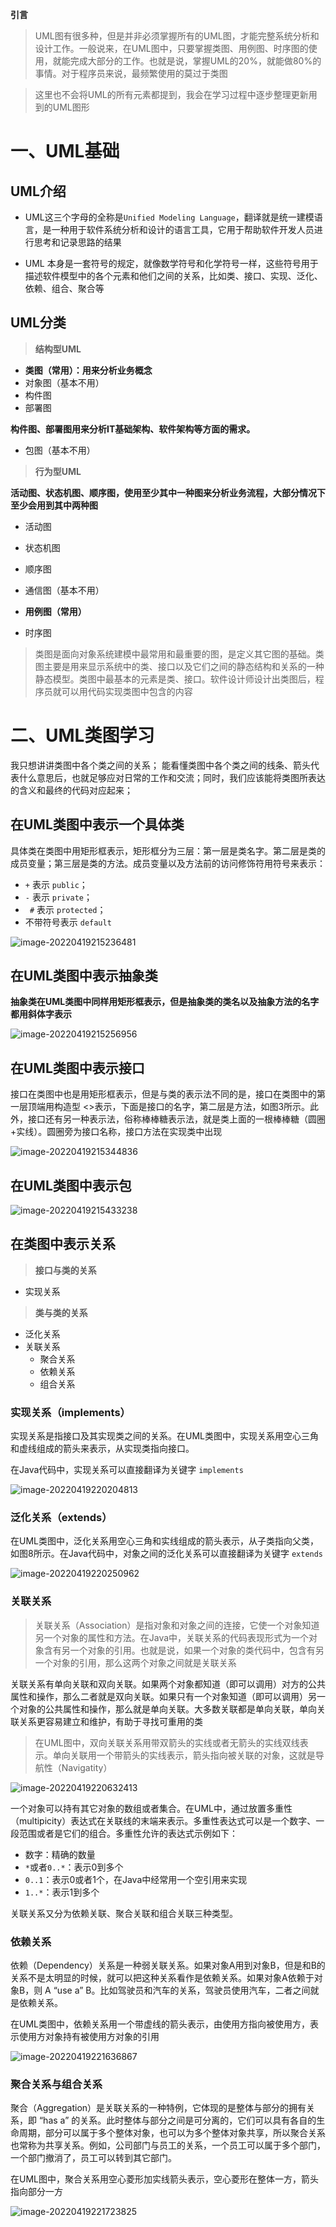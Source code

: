 **引言**

> UML图有很多种，但是并非必须掌握所有的UML图，才能完整系统分析和设计工作。一般说来，在UML图中，只要掌握类图、用例图、时序图的使用，就能完成大部分的工作。也就是说，掌握UML的20%，就能做80%的事情。对于程序员来说，最频繁使用的莫过于类图

> 这里也不会将UML的所有元素都提到，我会在学习过程中逐步整理更新用到的UML图形

# 一、UML基础

## UML介绍

+ UML这三个字母的全称是`Unified Modeling Language`，翻译就是统一建模语言，是一种用于软件系统分析和设计的语言工具，它用于帮助软件开发人员进行思考和记录思路的结果 

+ UML 本身是一套符号的规定，就像数学符号和化学符号一样，这些符号用于描述软件模型中的各个元素和他们之间的关系，比如类、接口、实现、泛化、依赖、组合、聚合等 

## UML分类

> **结构型UML**

+ **类图（常用）：用来分析业务概念**
+ 对象图（基本不用）
+ 构件图
+ 部署图

**构件图、部署图用来分析IT基础架构、软件架构等方面的需求。**

+ 包图（基本不用）

> **行为型UML**

**活动图、状态机图、顺序图，使用至少其中一种图来分析业务流程，大部分情况下至少会用到其中两种图**

+ 活动图
+ 状态机图
+ 顺序图

+ 通信图（基本不用）
+ **用例图（常用）**
+ 时序图

> 类图是面向对象系统建模中最常用和最重要的图，是定义其它图的基础。类图主要是用来显示系统中的类、接口以及它们之间的静态结构和关系的一种静态模型。类图中最基本的元素是类、接口。软件设计师设计出类图后，程序员就可以用代码实现类图中包含的内容

# 二、UML类图学习

我只想讲讲类图中各个类之间的关系； 能看懂类图中各个类之间的线条、箭头代表什么意思后，也就足够应对日常的工作和交流；同时，我们应该能将类图所表达的含义和最终的代码对应起来；



## 在UML类图中表示一个具体类

具体类在类图中用矩形框表示，矩形框分为三层：第一层是类名字。第二层是类的成员变量；第三层是类的方法。成员变量以及方法前的访问修饰符用符号来表示：

- `+` 表示 `public`；
- `-` 表示 `private`；
- ` #` 表示 `protected`；
- 不带符号表示 `default`

![image-20220419215236481](https://s2.loli.net/2022/04/19/BZTkdnYROm4V9Dw.png)

## 在UML类图中表示抽象类

**抽象类在UML类图中同样用矩形框表示，但是抽象类的类名以及抽象方法的名字都用斜体字表示**

![image-20220419215256956](https://s2.loli.net/2022/04/19/O7u8FvmWlCqa6gb.png)

## 在UML类图中表示接口

接口在类图中也是用矩形框表示，但是与类的表示法不同的是，接口在类图中的第一层顶端用构造型 <<interface>>表示，下面是接口的名字，第二层是方法，如图3所示。此外，接口还有另一种表示法，俗称棒棒糖表示法，就是类上面的一根棒棒糖（圆圈+实线）。圆圈旁为接口名称，接口方法在实现类中出现

![image-20220419215344836](https://s2.loli.net/2022/04/19/TxEgQq6XrLNtumk.png)

## 在UML类图中表示包

![image-20220419215433238](https://s2.loli.net/2022/04/19/ZpJDIk6lY2EuyQo.png)

## 在类图中表示关系

> **接口与类的关系**

+ 实现关系

> **类与类的关系**

+ 泛化关系
+ 关联关系
  + 聚合关系
  + 依赖关系
  + 组合关系

### 实现关系（implements）

实现关系是指接口及其实现类之间的关系。在UML类图中，实现关系用空心三角和虚线组成的箭头来表示，从实现类指向接口。

在Java代码中，实现关系可以直接翻译为关键字 `implements`

![image-20220419220204813](https://s2.loli.net/2022/04/19/pqELQvcGzt5Bi34.png)

### 泛化关系（extends）

在UML类图中，泛化关系用空心三角和实线组成的箭头表示，从子类指向父类，如图8所示。在Java代码中，对象之间的泛化关系可以直接翻译为关键字 `extends`

![image-20220419220250962](https://s2.loli.net/2022/04/19/dKlW14Cefs9TBNL.png)

### 关联关系

> 关联关系（Association）是指对象和对象之间的连接，它使一个对象知道另一个对象的属性和方法。在Java中，关联关系的代码表现形式为一个对象含有另一个对象的引用。也就是说，如果一个对象的类代码中，包含有另一个对象的引用，那么这两个对象之间就是关联关系

关联关系有单向关联和双向关联。如果两个对象都知道（即可以调用）对方的公共属性和操作，那么二者就是双向关联。如果只有一个对象知道（即可以调用）另一个对象的公共属性和操作，那么就是单向关联。大多数关联都是单向关联，单向关联关系更容易建立和维护，有助于寻找可重用的类

> 在UML图中，双向关联关系用带双箭头的实线或者无箭头的实线双线表示。单向关联用一个带箭头的实线表示，箭头指向被关联的对象，这就是导航性（Navigatity）

![image-20220419220632413](https://s2.loli.net/2022/04/19/NaBM6JglwQWAL72.png)

一个对象可以持有其它对象的数组或者集合。在UML中，通过放置多重性（multipicity）表达式在关联线的末端来表示。多重性表达式可以是一个数字、一段范围或者是它们的组合。多重性允许的表达式示例如下：

- 数字：精确的数量
- `*`或者`0..*`：表示0到多个
- `0..1`：表示0或者1个，在Java中经常用一个空引用来实现
- `1..*`：表示1到多个

关联关系又分为依赖关联、聚合关联和组合关联三种类型。

### 依赖关系

依赖（Dependency）关系是一种弱关联关系。如果对象A用到对象B，但是和B的关系不是太明显的时候，就可以把这种关系看作是依赖关系。如果对象A依赖于对象B，则 A “use a” B。比如驾驶员和汽车的关系，驾驶员使用汽车，二者之间就是依赖关系。

在UML类图中，依赖关系用一个带虚线的箭头表示，由使用方指向被使用方，表示使用方对象持有被使用方对象的引用

![image-20220419221636867](https://s2.loli.net/2022/04/19/dq3VY2cr6vospNu.png)

### 聚合关系与组合关系

聚合（Aggregation）是关联关系的一种特例，它体现的是整体与部分的拥有关系，即 “has a” 的关系。此时整体与部分之间是可分离的，它们可以具有各自的生命周期，部分可以属于多个整体对象，也可以为多个整体对象共享，所以聚合关系也常称为共享关系。例如，公司部门与员工的关系，一个员工可以属于多个部门，一个部门撤消了，员工可以转到其它部门。

在UML图中，聚合关系用空心菱形加实线箭头表示，空心菱形在整体一方，箭头指向部分一方

![image-20220419221723825](https://s2.loli.net/2022/04/19/ZG2hLDxqaE53AiB.png)















